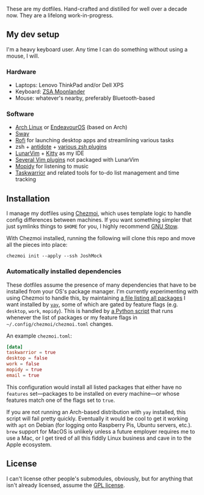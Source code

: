 These are my dotfiles.
Hand-crafted and distilled for well over a decade now.
They are a lifelong work-in-progress.

## My dev setup

I'm a heavy keyboard user.
Any time I can do something without using a mouse, I will.

### Hardware

- Laptops: Lenovo ThinkPad and/or Dell XPS
- Keyboard: [ZSA Moonlander](https://www.zsa.io/moonlander/)
- Mouse: whatever's nearby, preferably Bluetooth-based

### Software

- [Arch Linux](https://archlinux.org/) or [EndeavourOS](https://endeavouros.com/) (based on Arch)
- [Sway](https://swaywm.org/)
- [Rofi](https://github.com/davatorium/rofi) for launching desktop apps and streamlining various tasks
- zsh + [antidote](https://getantidote.github.io/) + [various zsh plugins](./home/dot_zsh_plugins.txt)
- [LunarVim](https://www.lunarvim.org/) + [Kitty](https://sw.kovidgoyal.net/kitty/) as my IDE
- [Several Vim plugins](./home/dot_config/lvim/config.lua#L133) not packaged with LunarVim
- [Mopidy](https://mopidy.com/) for listening to music
- [Taskwarrior](https://taskwarrior.org/) and related tools for to-do list management and time tracking

## Installation

I manage my dotfiles using [Chezmoi](https://www.chezmoi.io/), which uses template logic to handle config differences between machines.
If you want something simpler that just symlinks things to `$HOME` for you, I highly recommend [GNU Stow](https://www.gnu.org/software/stow/).

With Chezmoi installed, running the following will clone this repo and move all the pieces into place:

```shell
chezmoi init --apply --ssh JoshMock
```

### Automatically installed dependencies

These dotfiles assume the presence of many dependencies that have to be installed from your OS's package manager.
I'm currently experimenting with using Chezmoi to handle this, by maintaining [a file listing all packages](./home/.chezmoidata.yaml) I want installed by [`yay`](https://github.com/Jguer/yay), some of which are gated by feature flags (e.g. `desktop`, `work`, `mopidy`).
This is handled by [a Python script](./home/run_onchange_01-install-packages.tmpl) that runs whenever the list of packages or my feature flags in `~/.config/chezmoi/chezmoi.toml` changes.

An example `chezmoi.toml`:
```toml
[data]
taskwarrior = true
desktop = false
work = false
mopidy = true
email = true
```

This configuration would install all listed packages that either have no `features` set&mdash;packages to be installed on every machine&mdash;or whose features match one of the flags set to `true`.

If you are not running an Arch-based distribution with `yay` installed, this script will fail pretty quickly.
Eventually it would be cool to get it working with `apt` on Debian (for logging onto Raspberry Pis, Ubuntu servers, etc.).
`brew` support for MacOS is unlikely unless a future employer requires me to use a Mac, or I get tired of all this fiddly Linux business and cave in to the Apple ecosystem.

## License

I can't license other people's submodules, obviously, but for anything that isn't already licensed, assume the [GPL license](https://www.gnu.org/licenses/gpl.html).

